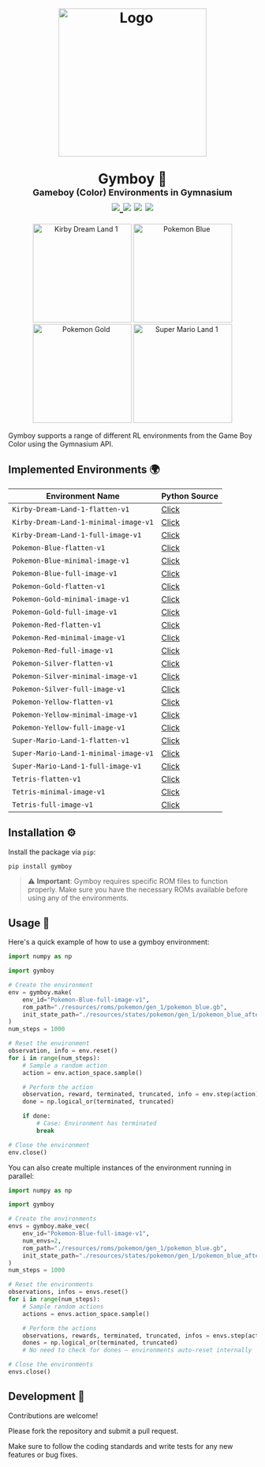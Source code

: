 <div align="middle">
  <h1>
    <p>
      <img src="docs/images/logo.png" alt="Logo" height="300" />
    </p>
    Gymboy 🤖
    <br>
    <span style="font-size: large">
      Gameboy (Color) Environments in Gymnasium 
    </span>
    <br>
      <a href="https://github.com/psf/black">
        <img src="https://img.shields.io/badge/code%20style-black-000000.svg">
      </a>
      <a>
        <img src="https://img.shields.io/badge/python-3.10-blue">
      </a>
      <a>
        <img src="https://img.shields.io/badge/tests-passed-brightgreen">
      </a>
      <a>
        <img src="https://img.shields.io/badge/coverage-99%25-brightgreen">
      </a>
  </h1>
  <img src="docs/gifs/kirby_dream_land_1.gif" alt="Kirby Dream Land 1" width="200" />
  <img src="docs/gifs/pokemon_blue.gif" alt="Pokemon Blue" width="200" />
  <img src="docs/gifs/pokemon_gold.gif" alt="Pokemon Gold" width="200" />
  <img src="docs/gifs/super_mario_land_1.gif" alt="Super Mario Land 1" width="200" />
</div>

Gymboy supports a range of different RL environments from the Game Boy Color using the Gymnasium API.

## Implemented Environments 🌍

| Environment Name                      | Python Source                                                                                                             |
| ------------------------------------- | ------------------------------------------------------------------------------------------------------------------------- |
| `Kirby-Dream-Land-1-flatten-v1`       | [Click](https://github.com/nobodyPerfecZ/gymboy/blob/master/gymboy/environments/kirby/dream_land_1/kirby_dream_land_1.py) |
| `Kirby-Dream-Land-1-minimal-image-v1` | [Click](https://github.com/nobodyPerfecZ/gymboy/blob/master/gymboy/environments/kirby/dream_land_1/kirby_dream_land_1.py) |
| `Kirby-Dream-Land-1-full-image-v1`    | [Click](https://github.com/nobodyPerfecZ/gymboy/blob/master/gymboy/environments/kirby/dream_land_1/kirby_dream_land_1.py) |
| `Pokemon-Blue-flatten-v1`             | [Click](https://github.com/nobodyPerfecZ/gymboy/blob/master/gymboy/environments/pokemon/gen_1/blue.py)                    |
| `Pokemon-Blue-minimal-image-v1`       | [Click](https://github.com/nobodyPerfecZ/gymboy/blob/master/gymboy/environments/pokemon/gen_1/blue.py)                    |
| `Pokemon-Blue-full-image-v1`          | [Click](https://github.com/nobodyPerfecZ/gymboy/blob/master/gymboy/environments/pokemon/gen_1/blue.py)                    |
| `Pokemon-Gold-flatten-v1`             | [Click](https://github.com/nobodyPerfecZ/gymboy/blob/master/gymboy/environments/pokemon/gen_2/gold.py)                    |
| `Pokemon-Gold-minimal-image-v1`       | [Click](https://github.com/nobodyPerfecZ/gymboy/blob/master/gymboy/environments/pokemon/gen_2/gold.py)                    |
| `Pokemon-Gold-full-image-v1`          | [Click](https://github.com/nobodyPerfecZ/gymboy/blob/master/gymboy/environments/pokemon/gen_2/gold.py)                    |
| `Pokemon-Red-flatten-v1`              | [Click](https://github.com/nobodyPerfecZ/gymboy/blob/master/gymboy/environments/pokemon/gen_1/red.py)                     |
| `Pokemon-Red-minimal-image-v1`        | [Click](https://github.com/nobodyPerfecZ/gymboy/blob/master/gymboy/environments/pokemon/gen_1/red.py)                     |
| `Pokemon-Red-full-image-v1`           | [Click](https://github.com/nobodyPerfecZ/gymboy/blob/master/gymboy/environments/pokemon/gen_1/red.py)                     |
| `Pokemon-Silver-flatten-v1`           | [Click](https://github.com/nobodyPerfecZ/gymboy/blob/master/gymboy/environments/pokemon/gen_2/silver.py)                  |
| `Pokemon-Silver-minimal-image-v1`     | [Click](https://github.com/nobodyPerfecZ/gymboy/blob/master/gymboy/environments/pokemon/gen_2/silver.py)                  |
| `Pokemon-Silver-full-image-v1`        | [Click](https://github.com/nobodyPerfecZ/gymboy/blob/master/gymboy/environments/pokemon/gen_2/silver.py)                  |
| `Pokemon-Yellow-flatten-v1`           | [Click](https://github.com/nobodyPerfecZ/gymboy/blob/master/gymboy/environments/pokemon/gen_1/yellow.py)                  |
| `Pokemon-Yellow-minimal-image-v1`     | [Click](https://github.com/nobodyPerfecZ/gymboy/blob/master/gymboy/environments/pokemon/gen_1/yellow.py)                  |
| `Pokemon-Yellow-full-image-v1`        | [Click](https://github.com/nobodyPerfecZ/gymboy/blob/master/gymboy/environments/pokemon/gen_1/yellow.py)                  |
| `Super-Mario-Land-1-flatten-v1`       | [Click](https://github.com/nobodyPerfecZ/gymboy/blob/master/gymboy/environments/mario/land_1/super_mario_land_1.py)       |
| `Super-Mario-Land-1-minimal-image-v1` | [Click](https://github.com/nobodyPerfecZ/gymboy/blob/master/gymboy/environments/mario/land_1/super_mario_land_1.py)       |
| `Super-Mario-Land-1-full-image-v1`    | [Click](https://github.com/nobodyPerfecZ/gymboy/blob/master/gymboy/environments/mario/land_1/super_mario_land_1.py)       |
| `Tetris-flatten-v1`                   | [Click](https://github.com/nobodyPerfecZ/gymboy/blob/master/gymboy/environments/tetris/tetris/tetris.py)                  |
| `Tetris-minimal-image-v1`             | [Click](https://github.com/nobodyPerfecZ/gymboy/blob/master/gymboy/environments/tetris/tetris/tetris.py)                  |
| `Tetris-full-image-v1`                | [Click](https://github.com/nobodyPerfecZ/gymboy/blob/master/gymboy/environments/tetris/tetris/tetris.py)                  |

## Installation ⚙️

Install the package via `pip`:

```bash
pip install gymboy
```

> ⚠️ **Important**: Gymboy requires specific ROM files to function properly. Make sure you have the necessary ROMs available before using any of the environments.

## Usage 🚀

Here's a quick example of how to use a gymboy environment:

```python
import numpy as np

import gymboy

# Create the environment
env = gymboy.make(
    env_id="Pokemon-Blue-full-image-v1",
    rom_path="./resources/roms/pokemon/gen_1/pokemon_blue.gb",
    init_state_path="./resources/states/pokemon/gen_1/pokemon_blue_after_intro.state",
)
num_steps = 1000

# Reset the environment
observation, info = env.reset()
for i in range(num_steps):
    # Sample a random action
    action = env.action_space.sample()

    # Perform the action
    observation, reward, terminated, truncated, info = env.step(action)
    done = np.logical_or(terminated, truncated)

    if done:
        # Case: Environment has terminated
        break

# Close the environment
env.close()
```

You can also create multiple instances of the environment running in parallel:

```python
import numpy as np

import gymboy

# Create the environments
envs = gymboy.make_vec(
    env_id="Pokemon-Blue-full-image-v1",
    num_envs=2,
    rom_path="./resources/roms/pokemon/gen_1/pokemon_blue.gb",
    init_state_path="./resources/states/pokemon/gen_1/pokemon_blue_after_intro.state",
)
num_steps = 1000

# Reset the environments
observations, infos = envs.reset()
for i in range(num_steps):
    # Sample random actions
    actions = envs.action_space.sample()

    # Perform the actions
    observations, rewards, terminated, truncated, infos = envs.step(actions)
    dones = np.logical_or(terminated, truncated)
    # No need to check for dones — environments auto-reset internally

# Close the environments
envs.close()
```

## Development 🔧

Contributions are welcome!

Please fork the repository and submit a pull request.

Make sure to follow the coding standards and write tests for any new features or bug fixes.
